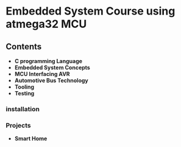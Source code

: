 # Embedded System Course using atmega32 MCU

## Contents

- **C programming Language**
- **Embedded System Concepts**
- **MCU Interfacing AVR**
- **Automotive Bus Technology**
- **Tooling**
- **Testing**

### installation

### Projects

- **Smart Home**
